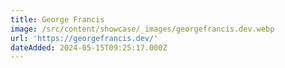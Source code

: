 ```yaml
---
title: George Francis
image: /src/content/showcase/_images/georgefrancis.dev.webp
url: 'https://georgefrancis.dev/'
dateAdded: 2024-05-15T09:25:17.000Z
---
```


